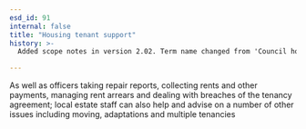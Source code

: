 ```yaml
---
esd_id: 91
internal: false
title: "Housing tenant support"
history: >-
  Added scope notes in version 2.02. Term name changed from 'Council housing - tenancy issues' to 'Housing - tenancy issues' in version 3.00. Name changed to 'Housing tenant support' in version 4.00.

---
```


As well as officers taking repair reports, collecting rents and other payments, managing rent arrears and dealing with breaches of the tenancy agreement; local estate staff can also help and advise on a number of other issues including moving, adaptations and multiple tenancies

